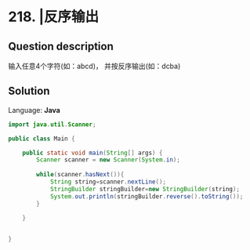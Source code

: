 # 218. |反序输出

## Question description


输入任意4个字符(如：abcd)， 并按反序输出(如：dcba)


## Solution

Language: **Java**

```Java
import java.util.Scanner;

public class Main {

    public static void main(String[] args) {
        Scanner scanner = new Scanner(System.in);
        
        while(scanner.hasNext()){
            String string=scanner.nextLine();
            StringBuilder stringBuilder=new StringBuilder(string);
            System.out.println(stringBuilder.reverse().toString());
        }
        
    }


}
```


